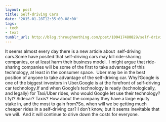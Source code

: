 ```yaml
---
layout: post
title: Self-driving Cars
date: '2015-01-28T12:35:00-08:00'
tags:
- tech
- text
tumblr_url: http://blog.throughnothing.com/post/109417480829/self-driving-cars
---
```

It seems almost every day there is a new article about  self-driving cars.Some have posited that self-driving cars may kill ride-sharing companies, or at least harm their business model.  I might argue that ride-sharing companies will be some of the first to take advantage of this technology, at least in the consumer space.  Uber may be in the best position of anyone to take advantage of the self-driving car.  Why?Google is one of the biggest investors in Uber.Google is at the forefront of self-driving car technology.If and when Google’s technology is ready (technologically, and legally) for Taxi/Uber rides, who would Google let use their technology?  Lfyt?  Sidecar? Taxis?  How about the company they have a large equity stake in, and the most to gain from?So, when will we be getting much cheaper rides in a self-driving car?  I don’t know, but it seems inevitable that we will.  And it will continue to drive down the costs for everyone.
